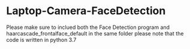 # Laptop-Camera-FaceDetection
Please make sure to inclued both the Face Detection program and haarcascade_frontalface_default in the same folder 
please note that the code is written in python 3.7
